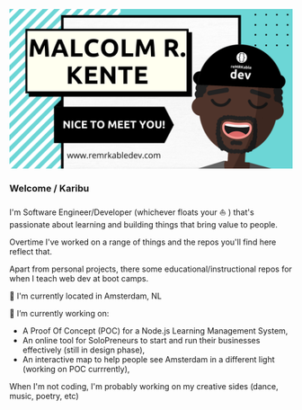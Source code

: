 ![cover](github-banner.png)

### Welcome / Karibu
I'm Software Engineer/Developer (whichever floats your ⛵ ) that's passionate about learning and building things that bring value to people.

Overtime I've worked on a range of things and the repos you'll find here reflect that. 

Apart from personal projects, there some educational/instructional repos for when I teach web dev at boot camps. 

📍 I'm currently located in Amsterdam, NL

🔭 I’m currently working on:
 - A Proof Of Concept (POC) for a Node.js Learning Management System, 
 - An online tool for SoloPreneurs to start and run their businesses effectively (still in design phase),
 - An interactive map to help people see Amsterdam in a different light (working on POC currrently),

When I'm not coding, I'm probably working on my creative sides (dance, music, poetry, etc)

<!--
**reMRKableDev/reMRKableDev** is a ✨ _special_ ✨ repository because its `README.md` (this file) appears on your GitHub profile.

Here are some ideas to get you started:

- 🔭 I’m currently working on ...
- 🌱 I’m currently learning ...
- 👯 I’m looking to collaborate on ...
- 🤔 I’m looking for help with ...
- 💬 Ask me about ...
- 📫 How to reach me: ...
- 😄 Pronouns: ...
- ⚡ Fun fact: ...
-->
